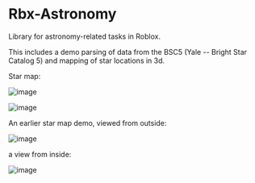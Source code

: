 # Rbx-Astronomy
Library for astronomy-related tasks in Roblox.

This includes a demo parsing of data from the BSC5 (Yale -- Bright Star Catalog 5) and mapping of star locations in 3d.

Star map:

![image](https://github.com/loamtor/Rbx-Astronomy/assets/118779491/e0ef3a71-a876-4660-a0ac-4a8b52efec2a)


![image](https://github.com/loamtor/Rbx-Astronomy/assets/118779491/d6c9fa15-6906-4d4c-97d8-6724393fa628)


An earlier star map demo, viewed from outside:

![image](https://github.com/loamtor/Rbx-Astronomy/assets/118779491/b3ce4c39-94f6-4983-a7c8-14a2d238cb49)

a view from inside:

![image](https://github.com/loamtor/Rbx-Astronomy/assets/118779491/e530458b-0bfc-4eed-9d4f-a371ecd42336)

